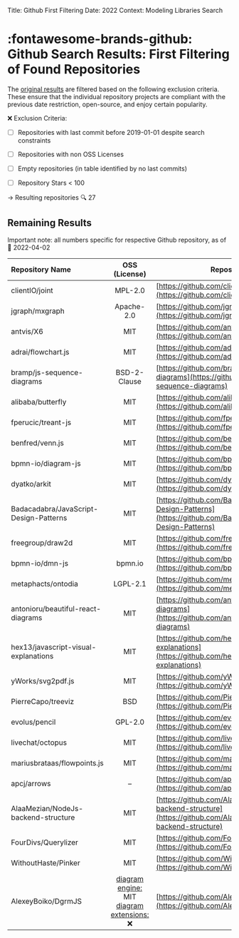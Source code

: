 Title: Github First Filtering
Date: 2022
Context: Modeling Libraries Search

# :fontawesome-brands-github: Github Search Results: First Filtering of Found Repositories

The [original results](0_Github_Search_raw_results.md) are filtered based on the following exclusion criteria. These ensure that the individual repository projects are compliant with the previous date restriction, open-source, and enjoy certain popularity.


:x: Exclusion Criteria:

- [ ] Repositories with last commit before 2019-01-01 despite search constraints
- [ ] Repositories with non OSS Licenses
- [ ] Empty repositories (in table identified by no last commits)
- [ ] Repository Stars < 100


&#8594; Resulting repositories :mag: 27

## Remaining Results

Important note: all numbers specific for respective Github repository, as of :calendar: 2022-04-02

| Repository Name                                                                          | OSS (License)                                                                                                                             | <div align="center">Repository URL</div>                                                                                                                                                                                                                     | Github Stars | Forks | <div align="center">Latest Version (Release/Tag)</div>             | Latest Commit |
| :--------------------------------------------------------------------------------------- | :----------------------------------------------------------------------------------------------------------------------------------------: | :------------------------------------------------------------------------------------------------------------------------------------------------------------------------------------------------------------------------- | :-----------: | :----: | :--------------------------------------- | :------------: |
| clientIO/joint                         | MPL-2.0       | [https://github.com/clientIO/joint](https://github.com/clientIO/joint)                                                 | 3560         | 792   | Release v3.5.4 (Mar 4, 2022)   | Mar 31, 2022  |
| jgraph/mxgraph                         | Apache-2.0    | [https://github.com/jgraph/mxgraph](https://github.com/jgraph/mxgraph)                                                 | 6333         | 1829  | v4.2.2 (Oct 28, 2020)          | Nov 13, 2020  |
| antvis/X6                              | MIT           | [https://github.com/antvis/X6](https://github.com/antvis/X6)                                                           | 3138         | 865   | @antv/x6@1.31.0 (Mar 23, 2022) | Mar 27, 2020  |
| adrai/flowchart.js                     | MIT           | [https://github.com/adrai/flowchart.js](https://github.com/adrai/flowchart.js)                                         | 7833         | 1182  | v1.17.1 (Feb 2, 2022)          | Mar 1, 2022   |
| bramp/js-sequence-diagrams             | BSD-2-Clause  | [https://github.com/bramp/js-sequence-diagrams](https://github.com/bramp/js-sequence-diagrams)                         | 7532         | 1087  | v2.0.1 (Dec 27, 2016)          | Jul 12, 2020  |
| alibaba/butterfly                      | MIT           | [https://github.com/alibaba/butterfly](https://github.com/alibaba/butterfly)                                           | 2710         | 401   | –                              | Mar 30, 2022  |
| fperucic/treant-js                     | MIT           | [https://github.com/fperucic/treant-js](https://github.com/fperucic/treant-js)                                         | 774          | 293   | v1.0 (Nov 25, 2016)            | Dec 14, 2021  |
| benfred/venn.js                        | MIT           | [https://github.com/benfred/venn.js](https://github.com/benfred/venn.js)                                               | 927          | 222   | v0.2.16 (Oct 10, 2017)         | Nov 29, 2018  |
| bpmn-io/diagram-js                     | MIT           | [https://github.com/bpmn-io/diagram-js](https://github.com/bpmn-io/diagram-js)                                         | 1142         | 353   | v8.2.1 (Mar 24, 2022)          | Mar 28, 2022  |
| dyatko/arkit                           | MIT           | [https://github.com/dyatko/arkit](https://github.com/dyatko/arkit)                                                     | 796          | 35    | –                              | Mar 28, 2022  |
| Badacadabra/JavaScript-Design-Patterns | MIT           | [https://github.com/Badacadabra/JavaScript-Design-Patterns](https://github.com/Badacadabra/JavaScript-Design-Patterns) | 287          | 49    | –                              | Jan 9, 2017   |
| freegroup/draw2d                       | MIT           | [https://github.com/freegroup/draw2d](https://github.com/freegroup/draw2d)                                             | 604          | 194   | v1.0.38 (Jul 8, 2020)          | Aug 31, 2020  |
| bpmn-io/dmn-js                         | bpmn.io       | [https://github.com/bpmn-io/dmn-js](https://github.com/bpmn-io/dmn-js)                                                 | 192          | 97    | v12.1.0 (Mar 18, 2022)         | Mar 18, 2022  |
| metaphacts/ontodia                     | LGPL-2.1      | [https://github.com/metaphacts/ontodia](https://github.com/metaphacts/ontodia)                                         | 137          | 40    | v0.12.2 (Mar 25, 2020)         | Mar 25, 2020  |
| antonioru/beautiful-react-diagrams     | MIT           | [https://github.com/antonioru/beautiful-react-diagrams](https://github.com/antonioru/beautiful-react-diagrams)         | 2365         | 139   | –                              | Oct 4, 2021   |
| hex13/javascript-visual-explanations   | MIT           | [https://github.com/hex13/javascript-visual-explanations](https://github.com/hex13/javascript-visual-explanations)     | 228          | 15    | –                              | Dec 15, 2020  |
| yWorks/svg2pdf.js                      | MIT           | [https://github.com/yWorks/svg2pdf.js](https://github.com/yWorks/svg2pdf.js)                                           | 396          | 75    | v2.2.0 (Sep 14, 2021)          | Mar 2, 2022   |
| PierreCapo/treeviz                     | BSD           | [https://github.com/PierreCapo/treeviz](https://github.com/PierreCapo/treeviz)                                         | 120          | 21    | 2.3.0 (Feb 13, 2021)           | Feb 13, 2021  |
| evolus/pencil                          | GPL-2.0       | [https://github.com/evolus/pencil](https://github.com/evolus/pencil)                                                   | 8322         | 684   | 3.1.0 (Oct 18, 2019)           | Oct 18, 2019  |
| livechat/octopus                       | MIT           | [https://github.com/livechat/octopus](https://github.com/livechat/octopus)                                             | 285          | 38    | –                              | Oct 14, 2019  |
| mariusbrataas/flowpoints.js            | MIT           | [https://github.com/mariusbrataas/flowpoints.js](https://github.com/mariusbrataas/flowpoints.js)                       | 115          | 26    | –                              | Oct 10, 2020  |
| apcj/arrows                            | –             | [https://github.com/apcj/arrows](https://github.com/apcj/arrows)                                                       | 330          | 115   | –                              | Jan 2, 2021   |
| AlaaMezian/NodeJs-backend-structure    | MIT           | [https://github.com/AlaaMezian/NodeJs-backend-structure](https://github.com/AlaaMezian/NodeJs-backend-structure)       | 318          | 88    | –                              | Jan 23, 2022  |
| FourDivs/Querylizer                    | MIT           | [https://github.com/FourDivs/Querylizer](https://github.com/FourDivs/Querylizer)                                       | 101          | 8     | 1.1.0 (Aug 14, 2021)           | Aug 14, 2021  |
| WithoutHaste/Pinker                    | MIT           | [https://github.com/WithoutHaste/Pinker](https://github.com/WithoutHaste/Pinker)                                       | 161          | 5     | v1.3.0 (Jun 29, 2019)          | Sep 11, 2019  |
| AlexeyBoiko/DgrmJS                     | <ins>diagram engine:</ins> MIT</br><ins>diagram extensions:</ins> :x:           | [https://github.com/AlexeyBoiko/DgrmJS](https://github.com/AlexeyBoiko/DgrmJS)                                         | 214          | 12    | –                              | Mar 31, 2022  |
